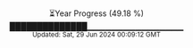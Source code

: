 <p align="center">
⏳Year Progress (49.18 %)<br>
██████████████▁▁▁▁▁▁▁▁▁▁▁▁▁▁▁▁ <br>
<sub>Updated: Sat, 29 Jun 2024 00:09:12 GMT</sub>
</p>

